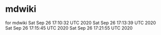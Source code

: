 # mdwiki
for mdwiki
Sat Sep 26 17:10:32 UTC 2020
Sat Sep 26 17:13:39 UTC 2020
Sat Sep 26 17:15:45 UTC 2020
Sat Sep 26 17:21:55 UTC 2020
